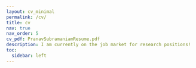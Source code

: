 ```yaml
---
layout: cv_minimal
permalink: /cv/
title: cv
nav: true
nav_order: 5
cv_pdf: PranavSubramaniamResume.pdf
description: I am currently on the job market for research positions!
toc:
  sidebar: left
---
```

